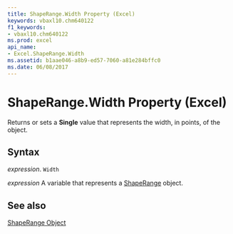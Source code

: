 ```yaml
---
title: ShapeRange.Width Property (Excel)
keywords: vbaxl10.chm640122
f1_keywords:
- vbaxl10.chm640122
ms.prod: excel
api_name:
- Excel.ShapeRange.Width
ms.assetid: b1aae046-a8b9-ed57-7060-a81e284bffc0
ms.date: 06/08/2017
---
```



# ShapeRange.Width Property (Excel)

Returns or sets a  **Single** value that represents the width, in points, of the object.


## Syntax

 _expression_. `Width`

 _expression_ A variable that represents a [ShapeRange](./Excel.ShapeRange.md) object.


## See also


[ShapeRange Object](Excel.ShapeRange.md)


